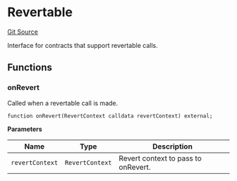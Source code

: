 # Revertable
[Git Source](https://github.com/zeta-chain/protocol-contracts/blob/5f09d7eb47b707c65cea167574b26d208e366094/contracts/Revert.sol)

Interface for contracts that support revertable calls.


## Functions
### onRevert

Called when a revertable call is made.


```solidity
function onRevert(RevertContext calldata revertContext) external;
```
**Parameters**

|Name|Type|Description|
|----|----|-----------|
|`revertContext`|`RevertContext`|Revert context to pass to onRevert.|


